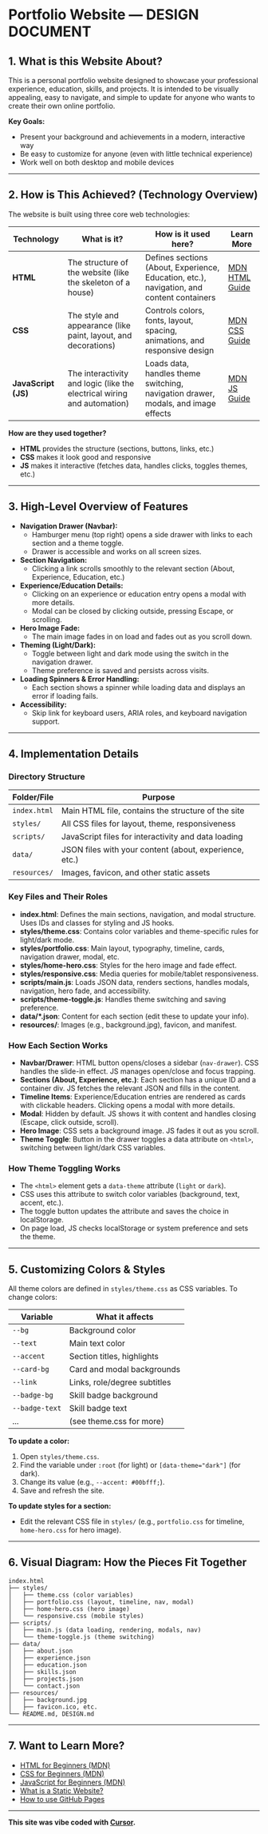# Portfolio Website — DESIGN DOCUMENT

## 1. What is this Website About?
This is a personal portfolio website designed to showcase your professional experience, education, skills, and projects. It is intended to be visually appealing, easy to navigate, and simple to update for anyone who wants to create their own online portfolio.

**Key Goals:**
- Present your background and achievements in a modern, interactive way
- Be easy to customize for anyone (even with little technical experience)
- Work well on both desktop and mobile devices

---

## 2. How is This Achieved? (Technology Overview)
The website is built using three core web technologies:

| Technology | What is it? | How is it used here? | Learn More |
|------------|------------|---------------------|------------|
| **HTML**   | The structure of the website (like the skeleton of a house) | Defines sections (About, Experience, Education, etc.), navigation, and content containers | [MDN HTML Guide](https://developer.mozilla.org/en-US/docs/Web/HTML) |
| **CSS**    | The style and appearance (like paint, layout, and decorations) | Controls colors, fonts, layout, spacing, animations, and responsive design | [MDN CSS Guide](https://developer.mozilla.org/en-US/docs/Web/CSS) |
| **JavaScript (JS)** | The interactivity and logic (like the electrical wiring and automation) | Loads data, handles theme switching, navigation drawer, modals, and image effects | [MDN JS Guide](https://developer.mozilla.org/en-US/docs/Web/JavaScript) |

**How are they used together?**
- **HTML** provides the structure (sections, buttons, links, etc.)
- **CSS** makes it look good and responsive
- **JS** makes it interactive (fetches data, handles clicks, toggles themes, etc.)

---

## 3. High-Level Overview of Features

- **Navigation Drawer (Navbar):**
  - Hamburger menu (top right) opens a side drawer with links to each section and a theme toggle.
  - Drawer is accessible and works on all screen sizes.
- **Section Navigation:**
  - Clicking a link scrolls smoothly to the relevant section (About, Experience, Education, etc.)
- **Experience/Education Details:**
  - Clicking on an experience or education entry opens a modal with more details.
  - Modal can be closed by clicking outside, pressing Escape, or scrolling.
- **Hero Image Fade:**
  - The main image fades in on load and fades out as you scroll down.
- **Theming (Light/Dark):**
  - Toggle between light and dark mode using the switch in the navigation drawer.
  - Theme preference is saved and persists across visits.
- **Loading Spinners & Error Handling:**
  - Each section shows a spinner while loading data and displays an error if loading fails.
- **Accessibility:**
  - Skip link for keyboard users, ARIA roles, and keyboard navigation support.

---

## 4. Implementation Details

### Directory Structure
| Folder/File         | Purpose |
|--------------------|---------|
| `index.html`       | Main HTML file, contains the structure of the site |
| `styles/`          | All CSS files for layout, theme, responsiveness |
| `scripts/`         | JavaScript files for interactivity and data loading |
| `data/`            | JSON files with your content (about, experience, etc.) |
| `resources/`       | Images, favicon, and other static assets |

### Key Files and Their Roles
- **index.html**: Defines the main sections, navigation, and modal structure. Uses IDs and classes for styling and JS hooks.
- **styles/theme.css**: Contains color variables and theme-specific rules for light/dark mode.
- **styles/portfolio.css**: Main layout, typography, timeline, cards, navigation drawer, modal, etc.
- **styles/home-hero.css**: Styles for the hero image and fade effect.
- **styles/responsive.css**: Media queries for mobile/tablet responsiveness.
- **scripts/main.js**: Loads JSON data, renders sections, handles modals, navigation, hero fade, and accessibility.
- **scripts/theme-toggle.js**: Handles theme switching and saving preference.
- **data/*.json**: Content for each section (edit these to update your info).
- **resources/**: Images (e.g., background.jpg), favicon, and manifest.

### How Each Section Works
- **Navbar/Drawer**: HTML button opens/closes a sidebar (`nav-drawer`). CSS handles the slide-in effect. JS manages open/close and focus trapping.
- **Sections (About, Experience, etc.)**: Each section has a unique ID and a container div. JS fetches the relevant JSON and fills in the content.
- **Timeline Items**: Experience/Education entries are rendered as cards with clickable headers. Clicking opens a modal with more details.
- **Modal**: Hidden by default. JS shows it with content and handles closing (Escape, click outside, scroll).
- **Hero Image**: CSS sets a background image. JS fades it out as you scroll.
- **Theme Toggle**: Button in the drawer toggles a data attribute on `<html>`, switching between light/dark CSS variables.

### How Theme Toggling Works
- The `<html>` element gets a `data-theme` attribute (`light` or `dark`).
- CSS uses this attribute to switch color variables (background, text, accent, etc.).
- The toggle button updates the attribute and saves the choice in localStorage.
- On page load, JS checks localStorage or system preference and sets the theme.

---

## 5. Customizing Colors & Styles

All theme colors are defined in `styles/theme.css` as CSS variables. To change colors:

| Variable         | What it affects                |
|------------------|-------------------------------|
| `--bg`           | Background color               |
| `--text`         | Main text color                |
| `--accent`       | Section titles, highlights     |
| `--card-bg`      | Card and modal backgrounds     |
| `--link`         | Links, role/degree subtitles   |
| `--badge-bg`     | Skill badge background         |
| `--badge-text`   | Skill badge text               |
| ...              | (see theme.css for more)       |

**To update a color:**
1. Open `styles/theme.css`.
2. Find the variable under `:root` (for light) or `[data-theme="dark"]` (for dark).
3. Change its value (e.g., `--accent: #00bfff;`).
4. Save and refresh the site.

**To update styles for a section:**
- Edit the relevant CSS file in `styles/` (e.g., `portfolio.css` for timeline, `home-hero.css` for hero image).

---

## 6. Visual Diagram: How the Pieces Fit Together

```
index.html
├── styles/
│   ├── theme.css (color variables)
│   ├── portfolio.css (layout, timeline, nav, modal)
│   ├── home-hero.css (hero image)
│   └── responsive.css (mobile styles)
├── scripts/
│   ├── main.js (data loading, rendering, modals, nav)
│   └── theme-toggle.js (theme switching)
├── data/
│   ├── about.json
│   ├── experience.json
│   ├── education.json
│   ├── skills.json
│   ├── projects.json
│   └── contact.json
├── resources/
│   ├── background.jpg
│   ├── favicon.ico, etc.
└── README.md, DESIGN.md
```

---

## 7. Want to Learn More?
- [HTML for Beginners (MDN)](https://developer.mozilla.org/en-US/docs/Learn/HTML)
- [CSS for Beginners (MDN)](https://developer.mozilla.org/en-US/docs/Learn/CSS)
- [JavaScript for Beginners (MDN)](https://developer.mozilla.org/en-US/docs/Learn/JavaScript)
- [What is a Static Website?](https://www.cloudflare.com/learning/performance/static-site-vs-dynamic-site/)
- [How to use GitHub Pages](https://pages.github.com/)

---

**This site was vibe coded with [Cursor](https://www.cursor.com/).** 